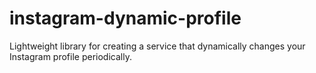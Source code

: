 # instagram-dynamic-profile
Lightweight library for creating a service that dynamically changes your Instagram profile periodically.
